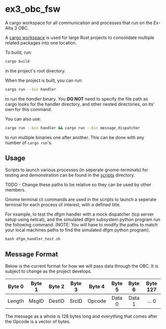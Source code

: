 # ex3_obc_fsw
A cargo workspace for all communication and processes that run on the Ex-Alta 3 OBC.

A [cargo workspace](https://doc.rust-lang.org/book/ch14-03-cargo-workspaces.html) is used for large Rust projects to consolidate multiple related packages into one location.

To build, run:

```bash
cargo build
```

in the project's root directory.

When the project is built, you can run:

```bash
cargo run --bin handler
```

to run the *handler* binary. You **DO NOT** need to specify the file path as cargo looks for the handler directory, and other nested directories, on its' own for this command.

You can also use:

```bash
cargo run --bin handler && cargo run --bin message_dispatcher
```

to run multiple binaries one after another. This can be done with any number of `cargo run`'s.

## Usage

Scripts to launch various processes (in seperate gnome-terminals) for testing and demonstration can be found in the [scripts](./scripts) directory.

TODO - Change these paths to be relative so they can be used by other members.

Gnome terminal cli commands are used in the scripts to launch a seperate terminal for each process of interest, with a defined title.

For example, to test the dfgm handler with a mock dispatcher (tcp server setup using netcat), and the simulated dfgm subsystem python program run the following command. (NOTE: You will have to modify the paths to match your local machines paths to find the simulated dfgm python program).

```@sh
bash dfgm_handler_test.sh
```

## Message Format

Below is the current format for how we will pass data through the OBC. It is subject to change as the project develops.

| Byte 0 | Byte 1 | Byte 2 | Byte 3 | Byte 4 | Byte 5 | Byte 6 | Byte 127 |
| :----: | :----: | :----: | :----: | :----: | :----: | :----: | :----: |
| Length | MsgID  | DestID | SrcID  | Opcode | Data 0 | Data 1 | ... 0 |

The message as a whole is 128 bytes long and everything that comes after the Opcode is a vector of bytes.